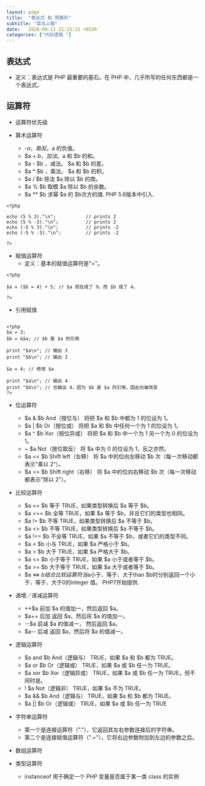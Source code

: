 ```yaml
---
layout: page
title:  "表达式 和 预算符"
subtitle: "菜鸟上路"
date:   2020-09-11 21:21:21 +0530
categories: ["代码逻辑 "]
---
```


## 表达式 
- 定义：表达式是 PHP 最重要的基石。在 PHP 中，几乎所写的任何东西都是一个表达式。

## 运算符 
- 运算符优先级 

- 算术运算符 
  - -$a ，取反 。$a 的负值。
  - $a + $b ，加法 。$a 和 $b 的和。 
  - $a - $b ，减法。 $a 和 $b 的差。 
  - $a * $b ，乘法。 $a 和 $b 的积。 
  - $a / $b 除法 $a 除以 $b 的商。 
  - $a % $b 取模 $a 除以 $b 的余数。 
  - $a ** $b 求幂 $a 的 $b次方的值. PHP 5.6版本中引入. 

```
<?php

echo (5 % 3)."\n";           // prints 2
echo (5 % -3)."\n";          // prints 2
echo (-5 % 3)."\n";          // prints -2
echo (-5 % -3)."\n";         // prints -2

?> 
```

- 赋值运算符 
  - 定义：基本的赋值运算符是"="。
```
<?php

$a = ($b = 4) + 5; // $a 现在成了 9，而 $b 成了 4。

?> 
```

- 引用赋值 

```

<?php
$a = 3;
$b = &$a; // $b 是 $a 的引用

print "$a\n"; // 输出 3
print "$b\n"; // 输出 3

$a = 4; // 修改 $a

print "$a\n"; // 输出 4
print "$b\n"; // 也输出 4，因为 $b 是 $a 的引用，因此也被改变
?> 

```

- 位运算符 
  - $a & $b And（按位与） 将把 $a 和 $b 中都为 1 的位设为 1。 
  - $a | $b Or（按位或） 将把 $a 和 $b 中任何一个为 1 的位设为 1。 
  - $a ^ $b Xor（按位异或） 将把 $a 和 $b 中一个为 1 另一个为 0 的位设为 1。 
  - ~ $a Not（按位取反） 将 $a 中为 0 的位设为 1，反之亦然。 
  - $a << $b Shift left（左移） 将 $a 中的位向左移动 $b 次（每一次移动都表示"乘以 2"）。 
  - $a >> $b Shift right（右移） 将 $a 中的位向右移动 $b 次（每一次移动都表示"除以 2"）。 

- 比较运算符 
  - $a == $b 等于 TRUE，如果类型转换后 $a 等于 $b。 
  - $a === $b 全等 TRUE，如果 $a 等于 $b，并且它们的类型也相同。 
  - $a != $b 不等 TRUE，如果类型转换后 $a 不等于 $b。 
  - $a <> $b 不等 TRUE，如果类型转换后 $a 不等于 $b。 
  - $a !== $b 不全等 TRUE，如果 $a 不等于 $b，或者它们的类型不同。 
  - $a < $b 小与 TRUE，如果 $a 严格小于 $b。 
  - $a > $b 大于 TRUE，如果 $a 严格大于 $b。 
  - $a <= $b 小于等于 TRUE，如果 $a 小于或者等于 $b。 
  - $a >= $b 大于等于 TRUE，如果 $a 大于或者等于 $b。 
  - $a <=> $b 结合比较运算符 当$a小于、等于、大于than $b时分别返回一个小于、等于、大于0的integer 值。 PHP7开始提供.  

- 递增／递减运算符 
  -  ++$a 前加 $a 的值加一，然后返回 $a。 
  - $a++ 后加 返回 $a，然后将 $a 的值加一。 
  - --$a 前减 $a 的值减一， 然后返回 $a。 
  - $a-- 后减 返回 $a，然后将 $a 的值减一。 

- 逻辑运算符 
  - $a and $b And（逻辑与） TRUE，如果 $a 和 $b 都为 TRUE。 
  - $a or $b Or（逻辑或） TRUE，如果 $a 或 $b 任一为 TRUE。 
  - $a xor $b Xor（逻辑异或） TRUE，如果 $a 或 $b 任一为 TRUE，但不同时是。 
  - ! $a Not（逻辑非） TRUE，如果 $a 不为 TRUE。 
  - $a && $b And（逻辑与） TRUE，如果 $a 和 $b 都为 TRUE。 
  - $a || $b Or（逻辑或） TRUE，如果 $a 或 $b 任一为 TRUE 

- 字符串运算符 
  - 第一个是连接运算符（"."），它返回其左右参数连接后的字符串。
  - 第二个是连接赋值运算符（".="），它将右边参数附加到左边的参数之后。

- 数组运算符 

- 类型运算符 
   - instanceof 用于确定一个 PHP 变量是否属于某一类 class 的实例
